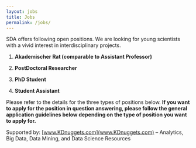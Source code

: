 ```yaml
---
layout: jobs
title: Jobs
permalink: /jobs/
---
```



SDA offers following open positions. We are looking for young scientists with a vivid interest in interdisciplinary projects.

1. **Akademischer Rat (comparable to Assistant Professor)**

2. **PostDoctoral Researcher**

3. **PhD Student**

4. **Student Assistant**

Please refer to the details for the three types of positions below. **If you want to apply for the position in question answering, please follow the general
application guidelines below depending on the type of position you want to apply for.**

Supported by: [www.KDnuggets.com](www.KDnuggets.com) – Analytics, Big Data, Data Mining, and Data Science Resources
